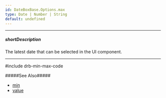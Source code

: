 ```yaml
---
id: DateBoxBase.Options.max
type: Date | Number | String
default: undefined
---
```

---
##### shortDescription
The latest date that can be selected in the UI component. 

---

#include drb-min-max-code

#####See Also#####
- [min]({basewidgetpath}/Configuration/#min)
- [value]({basewidgetpath}/Configuration/#value)